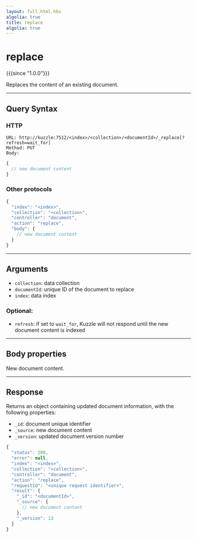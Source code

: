 ```yaml
---
layout: full.html.hbs
algolia: true
title: replace
algolia: true
---
```


# replace

{{{since "1.0.0"}}}

Replaces the content of an existing document.

---

## Query Syntax

### HTTP

```http
URL: http://kuzzle:7512/<index>/<collection>/<documentId>/_replace[?refresh=wait_for]
Method: PUT  
Body:
```

```js
{
  // new document content
}
```

### Other protocols

```js
{
  "index": "<index>",
  "collection": "<collection>",
  "controller": "document",
  "action": "replace",
  "body": {
    // new document content
  }
}
```

---

## Arguments

* `collection`: data collection
* `documentId`: unique ID of the document to replace
* `index`: data index

### Optional:

* `refresh`: if set to `wait_for`, Kuzzle will not respond until the new document content is indexed

---

## Body properties

New document content.

---

## Response

Returns an object containing updated document information, with the following properties:

* `_id`: document unique identifier
* `_source`: new document content
* `_version`: updated document version number

```javascript
{
  "status": 200,
  "error": null,
  "index": "<index>",
  "collection": "<collection>",
  "controller": "document",
  "action": "replace",
  "requestId": "<unique request identifier>",
  "result": {
    "_id": "<documentId>",
    "_source": { 
      // new document content
    },
    "_version": 13
  }
}
```

